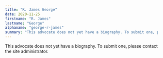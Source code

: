 ```yaml
---
title: "R. James George"
date: 2020-11-25
firstname: "R. James"
lastname: "George"
alphaname: "george-r-james"
summary: "This advocate does not yet have a biography. To submit one, please contact the site administrator."
---
```

This advocate does not yet have a biography. To submit one, please contact the site administrator.

